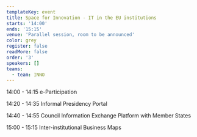 ```yaml
---
templateKey: event
title: Space for Innovation - IT in the EU institutions
starts: '14:00'
ends: '15:15'
venue: 'Parallel session, room to be announced'
color: grey
register: false
readMore: false
order: '3'
speakers: []
teams:
  - team: INNO
---
```

14:00 - 14:15 e-Participation

14:20 - 14:35 Informal Presidency Portal

14:40 - 14:55 Council Information Exchange Platform with Member States
	

15:00 - 15:15 Inter-institutional Business Maps
